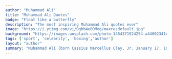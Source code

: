 ```yaml
---
author: "Muhammad Ali"
title: "Muhammad Ali Quotes"
badge: "Float like a butterfly"
description: "The most inspiring Muhammad Ali quotes ever"
image: "https://i.ytimg.com/vi/Dghb4e0OMog/maxresdefault.jpg"
background: "https://images.unsplash.com/photo-1484371924254-a44002341ca9?ixlib=rb-1.2.1&ixid=eyJhcHBfaWQiOjEyMDd9&auto=format&fit=crop&w=1800&q=1200"
tags: ['sport', 'celebrity', 'boxing','author']
layout: "author"
summary: "Muhammad Ali (born Cassius Marcellus Clay, Jr. January 17, 1942 – 3 June 2016) was an Olympic and World Champion boxer, who also had a unique personality, based on self-belief and strong religious and political convictions. ... Ali was born in Louisville, Kentucky in 1942."
---
```

